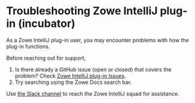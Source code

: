 # Troubleshooting Zowe IntelliJ plug-in (incubator)

As a Zowe IntelliJ plug-in user, you may encounter problems with how the plug-in functions.

Before reaching out for support, 

1. Is there already a GitHub issue (open or closed) that covers the problem? Check [Zowe IntelliJ plug-in Issues](https://github.com/zowe/zowe-explorer-intellij/issues).
2. Try searching using the Zowe Docs search bar.

Use [the Slack channel](https://openmainframeproject.slack.com/archives/C020BGPSU0M) to reach the Zowe IntelliJ squad for assistance.
